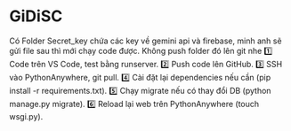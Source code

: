 # GiDiSC
Có Folder Secret_key chứa các key về gemini api và firebase, minh anh sẽ gửi file sau thì mới chạy code được. Không push folder đó lên git nhe
1️⃣ Code trên VS Code, test bằng runserver.
2️⃣ Push code lên GitHub.
3️⃣ SSH vào PythonAnywhere, git pull.
4️⃣ Cài đặt lại dependencies nếu cần (pip install -r requirements.txt).
5️⃣ Chạy migrate nếu có thay đổi DB (python manage.py migrate).
6️⃣ Reload lại web trên PythonAnywhere (touch wsgi.py).
